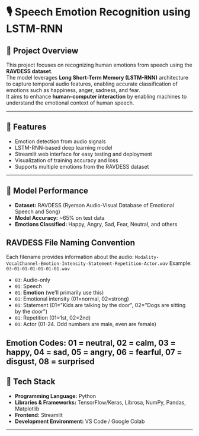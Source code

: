 # 🎙️ Speech Emotion Recognition using LSTM-RNN

## 📌 Project Overview
This project focuses on recognizing human emotions from speech using the **RAVDESS dataset**.  
The model leverages **Long Short-Term Memory (LSTM-RNN)** architecture to capture temporal audio features, enabling accurate classification of emotions such as happiness, anger, sadness, and fear.  
It aims to enhance **human–computer interaction** by enabling machines to understand the emotional context of human speech.

---

## 🚀 Features
- Emotion detection from audio signals  
- LSTM-RNN–based deep learning model  
- Streamlit web interface for easy testing and deployment  
- Visualization of training accuracy and loss  
- Supports multiple emotions from the RAVDESS dataset  

---

## 🧠 Model Performance
- **Dataset:** RAVDESS (Ryerson Audio-Visual Database of Emotional Speech and Song)  
- **Model Accuracy:** ~65% on test data  
- **Emotions Classified:** Happy, Angry, Sad, Fear, Neutral, and others  

## RAVDESS File Naming Convention
Each filename provides information about the audio: `Modality-VocalChannel-Emotion-Intensity-Statement-Repetition-Actor.wav`
Example: `03-01-01-01-01-01-01.wav`
* `03`: Audio-only
* `01`: Speech
* `01`: **Emotion** (we'll primarily use this)
* `01`: Emotional intensity (01=normal, 02=strong)
* `01`: Statement (01="Kids are talking by the door", 02="Dogs are sitting by the door")
* `01`: Repetition (01=1st, 02=2nd)
* `01`: Actor (01-24. Odd numbers are male, even are female)

**Emotion Codes:**
 01 = neutral, 02 = calm, 03 = happy, 04 = sad, 05 = angry, 06 = fearful, 07 = disgust, 08 = surprised
---

## 🧩 Tech Stack
- **Programming Language:** Python  
- **Libraries & Frameworks:** TensorFlow/Keras, Librosa, NumPy, Pandas, Matplotlib  
- **Frontend:** Streamlit  
- **Development Environment:** VS Code / Google Colab  

---

